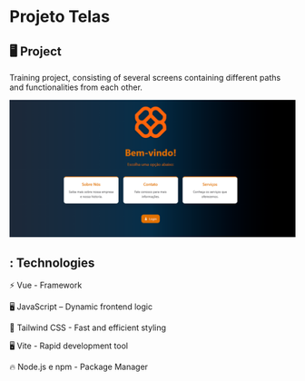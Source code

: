 # Projeto Telas

## :desktop_computer: Project

Training project, consisting of several screens containing different paths and functionalities from each other.

![Tela Inicial](src/assets/demo.png)

## : Technologies

⚡ Vue - Framework

🖥 JavaScript – Dynamic frontend logic

🎨 Tailwind CSS - Fast and efficient styling

🖥 Vite - Rapid development tool

🔥 Node.js e npm - Package Manager



